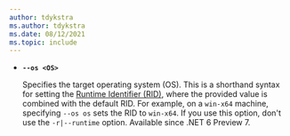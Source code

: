 ```yaml
---
author: tdykstra
ms.author: tdykstra
ms.date: 08/12/2021
ms.topic: include
---
```

- **`--os <OS>`**

  Specifies the target operating system (OS). This is a shorthand syntax for setting the [Runtime Identifier (RID)](../docs/core/rid-catalog.md), where the provided value is combined with the default RID. For example, on a `win-x64` machine, specifying `--os os` sets the RID to `win-x64`. If you use this option, don't use the `-r|--runtime` option. Available since .NET 6 Preview 7.
